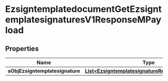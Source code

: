 

# EzsigntemplatedocumentGetEzsigntemplatesignaturesV1ResponseMPayload

## Properties

Name | Type | Description | Notes
------------ | ------------- | ------------- | -------------
**aObjEzsigntemplatesignature** | [**List&lt;EzsigntemplatesignatureResponseCompound&gt;**](EzsigntemplatesignatureResponseCompound.md) |  | 




